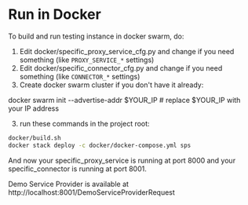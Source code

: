# Run in Docker

To build and run testing instance in docker swarm, do:

1. Edit docker/specific_proxy_service_cfg.py and change if you need something (like `PROXY_SERVICE_*` settings)
2. Edit docker/specific_connector_cfg.py and change if you need something (like `CONNECTOR_*` settings)
3. Create docker swarm cluster if you don't have it already:

docker swarm init --advertise-addr $YOUR_IP  # replace $YOUR_IP with your IP address

3. run these commands in the project root:

```sh
docker/build.sh
docker stack deploy -c docker/docker-compose.yml sps
```

And now your specific_proxy_service is running at port 8000 and your specific_connector is running at port 8001.

Demo Service Provider is available at http://localhost:8001/DemoServiceProviderRequest
